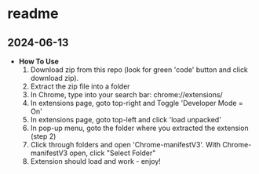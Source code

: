 # readme
## 2024-06-13

- **How To Use**
  1. Download zip from this repo (look for green 'code' button and click download zip). 
  2. Extract the zip file into a folder
  3. In Chrome, type into your search bar: chrome://extensions/
  4. In extensions page, goto top-right and Toggle 'Developer Mode = On'
  5. In extensions page, goto top-left and click 'load unpacked'
  6. In pop-up menu, goto the folder where you extracted the extension (step 2)
  7. Click through folders and open 'Chrome-manifestV3'. With Chrome-manifestV3 open, click "Select Folder"
  8. Extension should load and work - enjoy!
